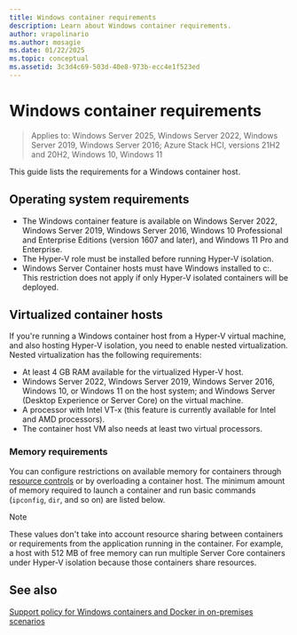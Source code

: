 ```yaml
---
title: Windows container requirements
description: Learn about Windows container requirements.
author: vrapolinario
ms.author: mosagie
ms.date: 01/22/2025
ms.topic: conceptual
ms.assetid: 3c3d4c69-503d-40e8-973b-ecc4e1f523ed
---
```

# Windows container requirements

> Applies to: Windows Server 2025, Windows Server 2022, Windows Server 2019, Windows Server 2016; Azure Stack HCI, versions 21H2 and 20H2, Windows 10, Windows 11

This guide lists the requirements for a Windows container host.

## Operating system requirements

- The Windows container feature is available on Windows Server 2022, Windows Server 2019, Windows Server 2016, Windows 10 Professional and Enterprise Editions (version 1607 and later), and Windows 11 Pro and Enterprise.
- The Hyper-V role must be installed before running Hyper-V isolation.
- Windows Server Container hosts must have Windows installed to c:\. This restriction does not apply if only Hyper-V isolated containers will be deployed.

## Virtualized container hosts

If you're running a Windows container host from a Hyper-V virtual machine, and also hosting Hyper-V isolation, you need to enable nested virtualization. Nested virtualization has the following requirements:

- At least 4 GB RAM available for the virtualized Hyper-V host.
- Windows Server 2022, Windows Server 2019, Windows Server 2016, Windows 10, or Windows 11 on the host system; and Windows Server (Desktop Experience or Server Core) on the virtual machine.
- A processor with Intel VT-x (this feature is currently available for Intel and AMD processors).
- The container host VM also needs at least two virtual processors.

### Memory requirements

You can configure restrictions on available memory for containers through [resource controls](../manage-containers/resource-controls.md) or by overloading a container host. The minimum amount of memory required to launch a container and run basic commands (`ipconfig`, `dir`, and so on) are listed below.

> [!NOTE]
> These values don't take into account resource sharing between containers or requirements from the application running in the container. For example, a host with 512 MB of free memory can run multiple Server Core containers under Hyper-V isolation because those containers share resources.

## See also

[Support policy for Windows containers and Docker in on-premises scenarios](/troubleshoot/windows-server/containers/support-for-windows-containers-docker-on-premises-scenarios)
